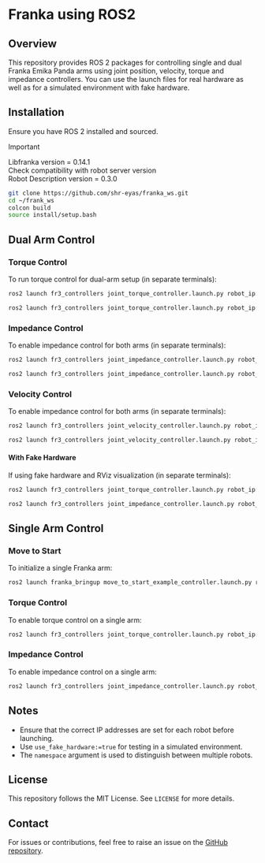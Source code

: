 # Franka using ROS2

## Overview
This repository provides ROS 2 packages for controlling single and dual Franka Emika Panda arms using joint position, velocity, torque and impedance controllers. You can use the launch files for real hardware as well as for a simulated environment with fake hardware.

## Installation
Ensure you have ROS 2 installed and sourced.

> [!IMPORTANT]  
> Libfranka version = 0.14.1  
> Check compatibility with robot server version  
> Robot Description version = 0.3.0  

```bash
git clone https://github.com/shr-eyas/franka_ws.git
cd ~/frank_ws
colcon build 
source install/setup.bash
```

## Dual Arm Control
### Torque Control
To run torque control for dual-arm setup (in separate terminals):

```bash
ros2 launch fr3_controllers joint_torque_controller.launch.py robot_ip:=192.168.1.11 namespace:=fr3_left
```
```bash
ros2 launch fr3_controllers joint_torque_controller.launch.py robot_ip:=192.168.1.12 namespace:=fr3_right
```

### Impedance Control
To enable impedance control for both arms (in separate terminals):

```bash
ros2 launch fr3_controllers joint_impedance_controller.launch.py robot_ip:=192.168.1.12 namespace:=fr3_right
```
```bash
ros2 launch fr3_controllers joint_impedance_controller.launch.py robot_ip:=192.168.1.11 namespace:=fr3_left
```

### Velocity Control
To enable impedance control for both arms (in separate terminals):

```bash
ros2 launch fr3_controllers joint_velocity_controller.launch.py robot_ip:=192.168.1.12 namespace:=fr3_right
```
```bash
ros2 launch fr3_controllers joint_velocity_controller.launch.py robot_ip:=192.168.1.11 namespace:=fr3_left

```

#### With Fake Hardware
If using fake hardware and RViz visualization (in separate terminals):

```bash
ros2 launch fr3_controllers joint_torque_controller.launch.py robot_ip:='dont_care' use_rviz:=true namespace:=fr3_left use_fake_hardware:=true
```
```bash
ros2 launch fr3_controllers joint_impedance_controller.launch.py robot_ip:='dont_care' use_rviz:=true namespace:=fr3_right use_fake_hardware:=true
```

## Single Arm Control
### Move to Start
To initialize a single Franka arm:

```bash
ros2 launch franka_bringup move_to_start_example_controller.launch.py robot_ip:=192.168.1.11
```

### Torque Control
To enable torque control on a single arm:

```bash
ros2 launch fr3_controllers joint_torque_controller.launch.py robot_ip:=192.168.1.11
```

### Impedance Control
To enable impedance control on a single arm:

```bash
ros2 launch fr3_controllers joint_impedance_controller.launch.py robot_ip:=192.168.1.11
```

## Notes
- Ensure that the correct IP addresses are set for each robot before launching.
- Use `use_fake_hardware:=true` for testing in a simulated environment.
- The `namespace` argument is used to distinguish between multiple robots.

## License
This repository follows the MIT License. See `LICENSE` for more details.

## Contact
For issues or contributions, feel free to raise an issue on the [GitHub repository](https://github.com/shr-eyas/franka_ws).

